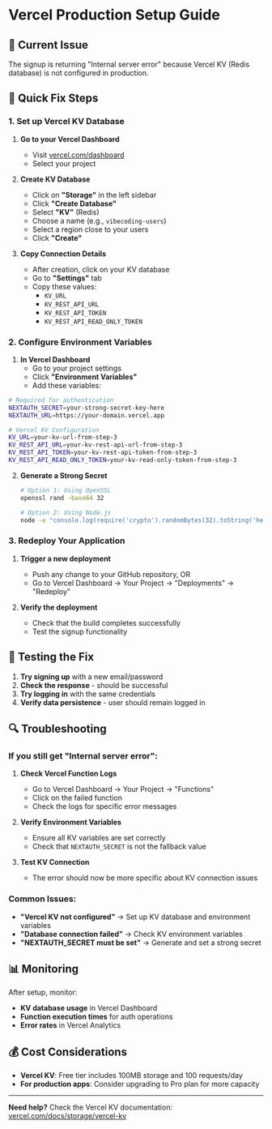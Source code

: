 # Vercel Production Setup Guide

## 🚨 Current Issue
The signup is returning "Internal server error" because Vercel KV (Redis database) is not configured in production.

## 🔧 Quick Fix Steps

### 1. Set up Vercel KV Database

1. **Go to your Vercel Dashboard**
   - Visit [vercel.com/dashboard](https://vercel.com/dashboard)
   - Select your project

2. **Create KV Database**
   - Click on **"Storage"** in the left sidebar
   - Click **"Create Database"**
   - Select **"KV"** (Redis)
   - Choose a name (e.g., `vibecoding-users`)
   - Select a region close to your users
   - Click **"Create"**

3. **Copy Connection Details**
   - After creation, click on your KV database
   - Go to **"Settings"** tab
   - Copy these values:
     - `KV_URL`
     - `KV_REST_API_URL`
     - `KV_REST_API_TOKEN`
     - `KV_REST_API_READ_ONLY_TOKEN`

### 2. Configure Environment Variables

1. **In Vercel Dashboard**
   - Go to your project settings
   - Click **"Environment Variables"**
   - Add these variables:

```bash
# Required for authentication
NEXTAUTH_SECRET=your-strong-secret-key-here
NEXTAUTH_URL=https://your-domain.vercel.app

# Vercel KV Configuration
KV_URL=your-kv-url-from-step-3
KV_REST_API_URL=your-kv-rest-api-url-from-step-3
KV_REST_API_TOKEN=your-kv-rest-api-token-from-step-3
KV_REST_API_READ_ONLY_TOKEN=your-kv-read-only-token-from-step-3
```

2. **Generate a Strong Secret**
   ```bash
   # Option 1: Using OpenSSL
   openssl rand -base64 32
   
   # Option 2: Using Node.js
   node -e "console.log(require('crypto').randomBytes(32).toString('hex'))"
   ```

### 3. Redeploy Your Application

1. **Trigger a new deployment**
   - Push any change to your GitHub repository, OR
   - Go to Vercel Dashboard → Your Project → "Deployments" → "Redeploy"

2. **Verify the deployment**
   - Check that the build completes successfully
   - Test the signup functionality

## 🧪 Testing the Fix

1. **Try signing up** with a new email/password
2. **Check the response** - should be successful
3. **Try logging in** with the same credentials
4. **Verify data persistence** - user should remain logged in

## 🔍 Troubleshooting

### If you still get "Internal server error":

1. **Check Vercel Function Logs**
   - Go to Vercel Dashboard → Your Project → "Functions"
   - Click on the failed function
   - Check the logs for specific error messages

2. **Verify Environment Variables**
   - Ensure all KV variables are set correctly
   - Check that `NEXTAUTH_SECRET` is not the fallback value

3. **Test KV Connection**
   - The error should now be more specific about KV connection issues

### Common Issues:

- **"Vercel KV not configured"** → Set up KV database and environment variables
- **"Database connection failed"** → Check KV environment variables
- **"NEXTAUTH_SECRET must be set"** → Generate and set a strong secret

## 📊 Monitoring

After setup, monitor:
- **KV database usage** in Vercel Dashboard
- **Function execution times** for auth operations
- **Error rates** in Vercel Analytics

## 💰 Cost Considerations

- **Vercel KV**: Free tier includes 100MB storage and 100 requests/day
- **For production apps**: Consider upgrading to Pro plan for more capacity

---

**Need help?** Check the Vercel KV documentation: [vercel.com/docs/storage/vercel-kv](https://vercel.com/docs/storage/vercel-kv) 